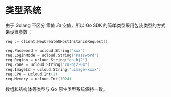 # 类型系统

由于 Golang 不区分 零值 和 空值，所以 Go SDK 的简单类型采用包装类型的方式来设置参数：

```go
req := client.NewCreateUHostInstanceRequest()

req.Password = ucloud.String("xxx")
req.LoginMode = ucloud.String("Password")
req.Region = ucloud.String("cn-bj2")
req.Zone = ucloud.String("cn-bj2-04")
req.ImageId = ucloud.String("uimage-xxxx")
req.CPU = ucloud.Int(1)
req.Memory = ucloud.Int(1024)
```

数组和结构体等类型与 Go 原生类型系统保持一致。

